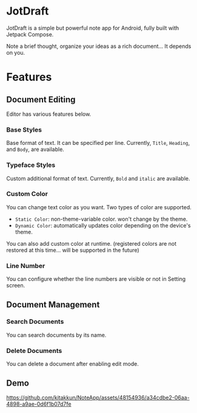 # JotDraft

JotDraft is a simple but powerful note app for Android, fully built with Jetpack Compose.

Note a brief thought, organize your ideas as a rich document... It depends on you.

# Features

## Document Editing

Editor has various features below.

### Base Styles
Base format of text. It can be specified per line. Currently, `Title`, `Heading`, and `Body`, are available.

### Typeface Styles
Custom additional format of text. Currently, `Bold` and `italic` are available.

### Custom Color
You can change text color as you want. Two types of color are supported.
- `Static Color`: non-theme-variable color. won't change by the theme.
- `Dynamic Color`: automatically updates color depending on the device's theme.

You can also add custom color at runtime. (registered colors are not restored at this time... will be supported in the future)

### Line Number

You can configure whether the line numbers are visible or not in Setting screen.

## Document Management

### Search Documents
You can search documents by its name.

### Delete Documents
You can delete a document after enabling edit mode.

## Demo

https://github.com/kitakkun/NoteApp/assets/48154936/a34cdbe2-06aa-4898-a9ae-0d6f1b07d7fe

